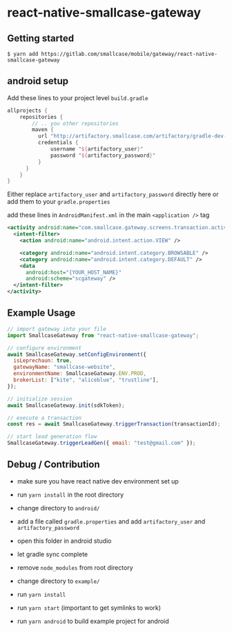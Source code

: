 # react-native-smallcase-gateway

## Getting started

`$ yarn add https://gitlab.com/smallcase/mobile/gateway/react-native-smallcase-gateway`

## android setup

Add these lines to your project level `build.gradle`

```groovy
allprojects {
    repositories {
        // .. you other repositories
        maven {
          url "http://artifactory.smallcase.com/artifactory/gradle-dev-local"
          credentials {
              username "${artifactory_user}"
              password "${artifactory_password}"
          }
      }
    }
}
```

Either replace `artifactory_user` and `artifactory_password` directly here or add them to your `gradle.properties`

add these lines in `AndroidManifest.xml` in the main `<application />` tag

```xml
<activity android:name="com.smallcase.gateway.screens.transaction.activity.TransactionProcessActivity">
  <intent-filter>
    <action android:name="android.intent.action.VIEW" />

    <category android:name="android.intent.category.BROWSABLE" />
    <category android:name="android.intent.category.DEFAULT" />
    <data
      android:host="{YOUR_HOST_NAME}"
      android:scheme="scgateway" />
  </intent-filter>
</activity>
```

## Example Usage

```javascript
// import gateway into your file
import SmallcaseGateway from "react-native-smallcase-gateway";

// configure environment
await SmallcaseGateway.setConfigEnvironment({
  isLeprechaun: true,
  gatewayName: "smallcase-website",
  environmentName: SmallcaseGateway.ENV.PROD,
  brokerList: ["kite", "aliceblue", "trustline"],
});

// initialize session
await SmallcaseGateway.init(sdkToken);

// execute a transaction
const res = await SmallcaseGateway.triggerTransaction(transactionId);

// start lead generation flow
SmallcaseGateway.triggerLeadGen({ email: "test@gmail.com" });
```

## Debug / Contribution

- make sure you have react native dev environment set up
- run `yarn install` in the root directory
- change directory to `android/`
- add a file called `gradle.properties` and add `artifactory_user` and `artifactory_password`
- open this folder in android studio
- let gradle sync complete
- remove `node_modules` from root directory

- change directory to `example/`
- run `yarn install`
- run `yarn start` (important to get symlinks to work)
- run `yarn android` to build example project for android
